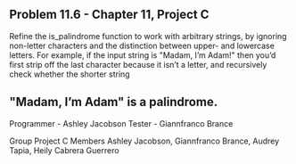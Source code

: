 Problem 11.6 - Chapter 11, Project C
---------------------------------------------

Refine the is_palindrome function to work with arbitrary strings,
by ignoring non-letter characters and the distinction between upper-
and lowercase letters. For example, if the input string is
"Madam, I’m Adam!" then you’d first strip off the last character because it isn’t a letter,
and recursively check whether the shorter string

"Madam, I’m Adam"
is a palindrome.
---------------------------------------------
Programmer - Ashley Jacobson
Tester - Giannfranco Brance

Group Project C 
Members 
Ashley Jacobson,
Giannfranco Brance,
Audrey Tapia,
Heily Cabrera Guerrero
